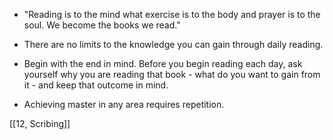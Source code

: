 - "Reading is to the mind what exercise is to the body and prayer is to the soul. We become the books we read."

- There are no limits to the knowledge you can gain through daily reading.

- Begin with the end in mind. Before you begin reading each day, ask yourself why you are reading that book - what do you want to gain from it - and keep that outcome in mind.

- Achieving master in any area requires repetition.

[[12, Scribing]]